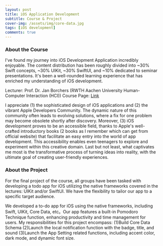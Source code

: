 ```yaml
---
layout: post
title: iOS Application Development
subtitle: Course & Project
cover-img: /assets/img/core-data.jpg
tags: [iOS development]
comments: true
---
```


### About the Course
I've found my journey into iOS Development Application incredibly enjoyable. The content distribution has been roughly divided into ~30% Swift concepts, ~30% UIKit, ~30% SwiftUI, and ~10% dedicated to seminar presentations. It's been a well-rounded learning experience that has enriched my understanding of iOS development.

Lecturer: Prof. Dr. Jan Borchers  (RWTH Aachen University Human-Computer Interaction (HCI))
Course Page: [Link](https://hci.rwth-aachen.de/ios-22)

I appreciate (1) the sophisticated design of iOS applications and (2) the vibrant Apple Developers Community. The dynamic nature of this community often leads to evolving solutions, where a fix for one problem may become obsolete shortly after discovery.
Moreover, (3) iOS development proves to be an accessible field, thanks to Apple's well-crafted introductory books (2 books as I remember which can get from official website) that facilitate an easy entry into the world of app development. This accessibility enables even teenagers to explore and experiment within this creative domain.
Last but not least, what captivates me most is the transformative process of turning ideas into reality, with the ultimate goal of creating user-friendly experiences. 

### About the Project

For the final project of the course, all groups have been tasked with developing a todo app for iOS utilizing the native frameworks covered in the lectures: UIKit and/or SwiftUI. We have the flexibility to tailor our app to a specific target audience.

We developed a to-do app for iOS using the native frameworks, including Swift, UIKit, Core Data, etc。Our app features a built-in Pomodoro Technique function, enhancing productivity and time management for users.
My responsibilities for this project encompass:
(1)Build Core Data Schema
(2)Launch the local notification function with the badge, title, and sound
(3)Launch the App Setting related functions, including accent color, dark mode, and dynamic font size.